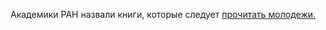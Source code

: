 <p>
Академики РАН назвали книги, которые следует <a href="https://xn--90aivcdt6dxbc.xn--p1ai/articles/news/akademiki-ran-nazvali-knigi-kotorye-sleduet-prochitat-molodezhi/" > прочитать молодежи. </a>
</p>
